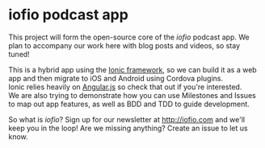# iofio podcast app
This project will form the open-source core of the *iofio* podcast app. We plan to accompany our work here with blog posts and videos, so stay tuned!

This is a hybrid app using the [Ionic framework](http://ionicframework.com), so we can build it as a web app and then migrate to iOS and Android using Cordova plugins.  
Ionic relies heavily on [Angular.js](https://angularjs.org/) so check that out if you're interested.  
We are also trying to demonstrate how you can use Milestones and Issues to map out app features, as well as BDD and TDD to guide development.

So what is *iofio*? Sign up for our newsletter at http://iofio.com and we'll keep you in the loop!
Are we missing anything? Create an issue to let us know.
